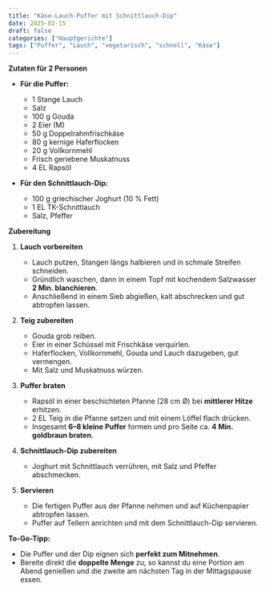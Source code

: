 ```yaml
---
title: "Käse-Lauch-Puffer mit Schnittlauch-Dip"
date: 2025-02-15
draft: false
categories: ["Hauptgerichte"]
tags: ["Puffer", "Lauch", "vegetarisch", "schnell", "Käse"]
---
```


<div class="container2col">

  <div class="zutaten">

  **Zutaten für 2 Personen**  
  - **Für die Puffer:**  
    - 1 Stange Lauch  
    - Salz  
    - 100 g Gouda  
    - 2 Eier (M)  
    - 50 g Doppelrahmfrischkäse  
    - 80 g kernige Haferflocken  
    - 20 g Vollkornmehl  
    - Frisch geriebene Muskatnuss  
    - 4 EL Rapsöl  

  - **Für den Schnittlauch-Dip:**  
    - 100 g griechischer Joghurt (10 % Fett)  
    - 1 EL TK-Schnittlauch  
    - Salz, Pfeffer  

  </div>

  <div class="zubereitung">

  **Zubereitung**  

  1. **Lauch vorbereiten**  
     - Lauch putzen, Stangen längs halbieren und in schmale Streifen schneiden.  
     - Gründlich waschen, dann in einem Topf mit kochendem Salzwasser **2 Min. blanchieren**.  
     - Anschließend in einem Sieb abgießen, kalt abschrecken und gut abtropfen lassen.  

  2. **Teig zubereiten**  
     - Gouda grob reiben.  
     - Eier in einer Schüssel mit Frischkäse verquirlen.  
     - Haferflocken, Vollkornmehl, Gouda und Lauch dazugeben, gut vermengen.  
     - Mit Salz und Muskatnuss würzen.  

  3. **Puffer braten**  
     - Rapsöl in einer beschichteten Pfanne (28 cm Ø) bei **mittlerer Hitze** erhitzen.  
     - 2 EL Teig in die Pfanne setzen und mit einem Löffel flach drücken.  
     - Insgesamt **6–8 kleine Puffer** formen und pro Seite ca. **4 Min. goldbraun braten**.  

  4. **Schnittlauch-Dip zubereiten**  
     - Joghurt mit Schnittlauch verrühren, mit Salz und Pfeffer abschmecken.  

  5. **Servieren**  
     - Die fertigen Puffer aus der Pfanne nehmen und auf Küchenpapier abtropfen lassen.  
     - Puffer auf Tellern anrichten und mit dem Schnittlauch-Dip servieren.  

  **To-Go-Tipp:**  
  - Die Puffer und der Dip eignen sich **perfekt zum Mitnehmen**.  
  - Bereite direkt die **doppelte Menge** zu, so kannst du eine Portion am Abend genießen und die zweite am nächsten Tag in der Mittagspause essen.  

  </div>

</div>
